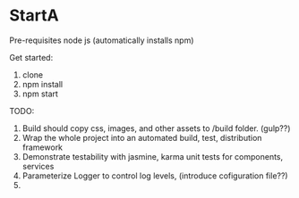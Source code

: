 # StartA

Pre-requisites
node js (automatically installs npm)

Get started:
1. clone
2. npm install
3. npm start

TODO:
1. Build should copy css, images, and other assets to /build folder. (gulp??)
2. Wrap the whole project into an automated build, test, distribution framework
3. Demonstrate testability with jasmine, karma unit tests for components, services
4. Parameterize Logger to control log levels, (introduce cofiguration file??)
5. 
